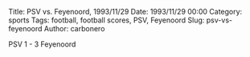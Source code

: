 Title: PSV vs. Feyenoord, 1993/11/29
Date: 1993/11/29 00:00
Category: sports
Tags: football, football scores, PSV, Feyenoord
Slug: psv-vs-feyenoord
Author: carbonero


PSV 1 - 3 Feyenoord
